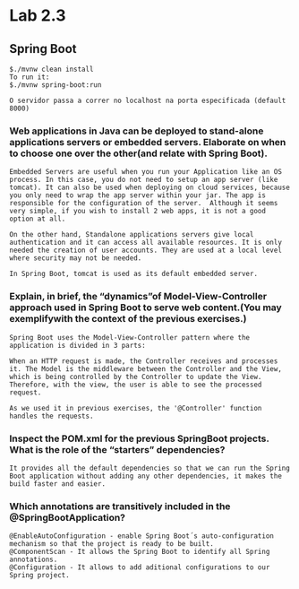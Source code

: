 # Lab 2.3

## Spring Boot

    $./mvnw clean install
    To run it:
    $./mvnw spring-boot:run

    O servidor passa a correr no localhost na porta especificada (default 8000)

### Web applications in Java can be deployed to stand-alone applications servers or embedded servers. Elaborate on when to choose one over the other(and relate with Spring Boot).

    Embedded Servers are useful when you run your Application like an OS process. In this case, you do not need to setup an app server (like tomcat). It can also be used when deploying on cloud services, because you only need to wrap the app server within your jar. The app is responsible for the configuration of the server.  Although it seems very simple, if you wish to install 2 web apps, it is not a good option at all.

    On the other hand, Standalone applications servers give local authentication and it can access all available resources. It is only needed the creation of user accounts. They are used at a local level where security may not be needed.

    In Spring Boot, tomcat is used as its default embedded server.

### Explain, in brief, the “dynamics”of Model-View-Controller approach used in Spring Boot to serve web content.(You may exemplifywith the context of the previous exercises.)

    Spring Boot uses the Model-View-Controller pattern where the application is divided in 3 parts:

    When an HTTP request is made, the Controller receives and processes it. The Model is the middleware between the Controller and the View, which is being controlled by the Controller to update the View. Therefore, with the view, the user is able to see the processed request.

    As we used it in previous exercises, the '@Controller' function handles the requests.

### Inspect the POM.xml for the previous SpringBoot projects. What is the role of the “starters” dependencies?

    It provides all the default dependencies so that we can run the Spring Boot application without adding any other dependencies, it makes the build faster and easier.

### Which annotations are transitively included in the @SpringBootApplication?

    @EnableAutoConfiguration - enable Spring Boot´s auto-configuration mechanism so that the project is ready to be built.
    @ComponentScan - It allows the Spring Boot to identify all Spring annotations.
    @Configuration - It allows to add aditional configurations to our Spring project.

